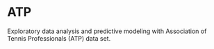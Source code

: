 # ATP
Exploratory data analysis and predictive modeling with Association of Tennis Professionals (ATP) data set.
